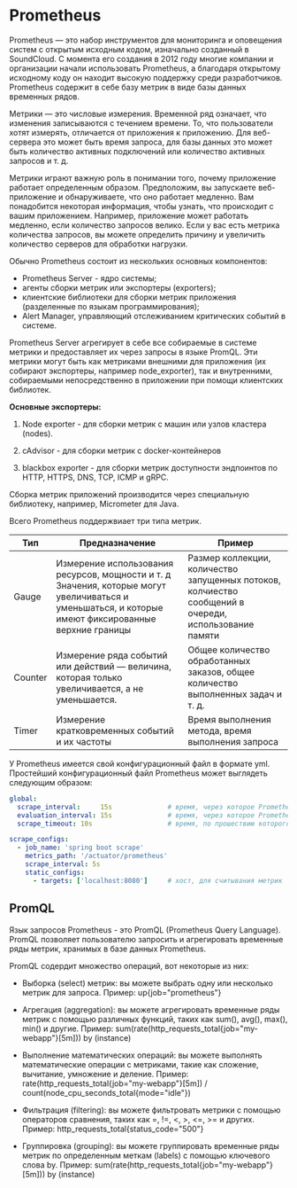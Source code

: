 # Prometheus

Prometheus — это набор инструментов для мониторинга и оповещения систем с открытым исходным кодом, изначально созданный в SoundCloud. С момента его создания в 2012 году многие компании и организации начали использовать Prometheus, а благодаря открытому исходному коду он находит высокую поддержку среди разработчиков. Prometheus содержит в себе базу метрик в виде базы данных временных рядов. 

Метрики — это числовые измерения. Временной ряд означает, что изменения записываются с течением времени. То, что пользователи хотят измерять, отличается от приложения к приложению. Для веб-сервера это может быть время запроса, для базы данных это может быть количество активных подключений или количество активных запросов и т. д.

Метрики играют важную роль в понимании того, почему приложение работает определенным образом. Предположим, вы запускаете веб-приложение и обнаруживаете, что оно работает медленно. Вам понадобится некоторая информация, чтобы узнать, что происходит с вашим приложением. Например, приложение может работать медленно, если количество запросов велико. Если у вас есть метрика количества запросов, вы можете определить причину и увеличить количество серверов для обработки нагрузки.

Обычно Prometheus состоит из нескольких основных компонентов:

- Prometheus Server - ядро системы;
- агенты сборки метрик или экспортеры (exporters);
- клиентские библиотеки для сборки метрик приложения (разделенные по языкам программирования);
- Alert Manager, управляющий отслеживанием критических событий в системе.

Prometheus Server агрегирует в себе все собираемые в системе метрики и предоставляет их через запросы в языке PromQL. Эти метрики могут быть как метриками внешними для приложения (их собирают экспортеры, например node_exporter), так и внутренними, собираемыми непосредственно в приложении при помощи клиентских библиотек.

**Основные экспортеры:**

1. Node exporter - для сборки метрик с машин или узлов кластера (nodes).

2. cAdvisor - для сборки метрик с docker-контейнеров

3. blackbox exporter - для сборки метрик доступности эндпоинтов по HTTP, HTTPS, DNS, TCP, ICMP и gRPC.

Сборка метрик приложений производится через специальную библиотеку, например, Micrometer для Java.

Всего Prometheus поддержвиает три типа метрик.

| Тип |	Предназначение | Пример |
|-------------|------------|----------|
| Gauge | Измерение использования ресурсов, мощности и т. д Значения, которые могут увеличиваться и уменьшаться, и которые имеют фиксированные верхние границы | Размер коллекции, количество запущенных потоков, колчиество сообщений в очереди, использование памяти |
| Counter | Измерение ряда событий или действий — величина, которая только увеличивается, а не уменьшается. | Общее количество обработанных заказов, общее количество выполненных задач и т. д. |
| Timer | Измерение кратковременных событий и их частоты | Время выполнения метода, время выполнения запроса |

У Prometheus имеется свой конфигурационный файл в формате yml. Простейший конфигурационный файл Prometheus может выглядеть следующим образом:

```yml
global:
  scrape_interval:     15s              # время, через которое Prometheus собирает метрики
  evaluation_interval: 15s              # время, через которое Prometheys высчитывает метрики
  scrape_timeout: 10s                   # время, по прошествию которого при попытке собрать метрику, она будет считаться не полученной

scrape_configs:
  - job_name: 'spring boot scrape'
    metrics_path: '/actuator/prometheus'
    scrape_interval: 5s
    static_configs:
      - targets: ['localhost:8080']     # хост, для считывания метрик
```

## PromQL

Язык запросов Prometheus - это PromQL (Prometheus Query Language). PromQL позволяет пользователю запросить и агрегировать временные ряды метрик, хранимых в базе данных Prometheus.

PromQL содердит множество операций, вот некоторые из них:

- Выборка (select) метрик: вы можете выбрать одну или несколько метрик для запроса. Пример: up{job="prometheus"}

- Агрегация (aggregation): вы можете агрегировать временные ряды метрик с помощью различных функций, таких как sum(), avg(), max(), min() и другие. Пример: sum(rate(http_requests_total{job="my-webapp"}[5m])) by (instance)

- Выполнение математических операций: вы можете выполнять математические операции с метриками, такие как сложение, вычитание, умножение и деление. Пример: rate(http_requests_total{job="my-webapp"}[5m]) / count(node_cpu_seconds_total{mode="idle"})

- Фильтрация (filtering): вы можете фильтровать метрики с помощью операторов сравнения, таких как =, !=, <, >, <=, >= и других. Пример: http_requests_total{status_code="500"}

- Группировка (grouping): вы можете группировать временные ряды метрик по определенным меткам (labels) с помощью ключевого слова by. Пример: sum(rate(http_requests_total{job="my-webapp"}[5m])) by (instance)
